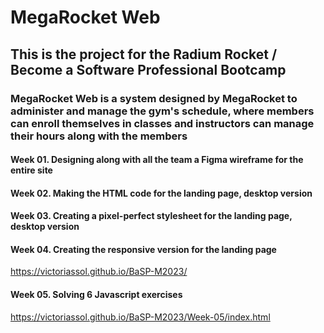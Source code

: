 # MegaRocket Web

## This is the project for the Radium Rocket / Become a Software Professional Bootcamp

### MegaRocket Web is a system designed by MegaRocket to administer and manage the gym's schedule, where members can enroll themselves in classes and instructors can manage their hours along with the members

#### Week 01. Designing along with all the team a Figma wireframe for the entire site

#### Week 02. Making the HTML code for the landing page, desktop version

#### Week 03. Creating a pixel-perfect stylesheet for the landing page, desktop version

#### Week 04. Creating the responsive version for the landing page
https://victoriassol.github.io/BaSP-M2023/

#### Week 05. Solving 6 Javascript exercises
https://victoriassol.github.io/BaSP-M2023/Week-05/index.html